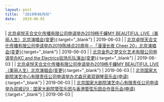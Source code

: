 ```yaml
---
layout: post
title:  "2019年06月份"
date:   2019-06-01
---
```


| [北京卓悦天合文化传播有限公司申请举办2019杨千嬅MY BEAUTIFUL LIVE（美丽人生）北京演唱会(变更)](http://www.beijing.gov.cn/zfxxgk/110021/xzspjggs53/2019-06/03/content_247fafd3c4fd4ff5bc92fb780e67bea6.shtml){:target="_blank"} | 2019-06-03 |
| [北京卓悦天合文化传播有限公司申请举办2019陈绮贞20周年－「漫漫长夜 Cheer 20」北京演唱会(变更)](http://www.beijing.gov.cn/zfxxgk/110021/xzspjggs53/2019-06/03/content_10927414deaf4cfcb5cc276a62039337.shtml){:target="_blank"} | 2019-06-03 |
| [北京金色之梦文化艺术有限公司申请举办KC and the Electrics驻场乐队演出(变更)](http://www.beijing.gov.cn/zfxxgk/110021/xzspjggs53/2019-06/03/content_d7f126018508448f8d6ca2d53089d3a3.shtml){:target="_blank"} | 2019-06-03 |
| [北京卓悦天合文化传播有限公司申请举办2019杨千嬅MY BEAUTIFUL LIVE（美丽人生）北京演唱会(变更)](http://www.beijing.gov.cn/zfxxgk/110021/xzspjggs53/2019-06/03/content_8e047e5e6f474ef89487713968f84970.shtml){:target="_blank"} | 2019-06-03 |
| [北京国家大剧院演艺中心有限责任公司申请举办尤森兄弟双钢琴音乐会(申请)](http://www.beijing.gov.cn/zfxxgk/110021/xzspjggs53/2019-06/03/content_74e5a5e027ac43c48d5c46d51ae1206c.shtml){:target="_blank"} | 2019-06-03 |
| [北京国家大剧院演艺中心有限责任公司申请举办双城记II：国家大剧院管弦乐团与香港管弦乐团合作音乐会(申请)](http://www.beijing.gov.cn/zfxxgk/110021/xzspjggs53/2019-06/03/content_8d95089902c04d9891badd276e7f6a85.shtml){:target="_blank"} | 2019-06-03 |
